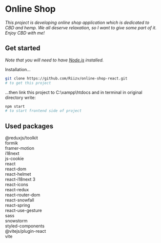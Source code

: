 # Online Shop

_This project is developing online shop application which is dedicated to CBD and hemp. We all deserve relaxation, so I want to give some part of it. Enjoy CBD with me!_

<!-- _Note that you will need to have [Docker](https://www.docker.com/) installed._ -->

## Get started

_Note that you will need to have [Node.js](https://nodejs.org) installed._

Installation...

```bash
git clone https://github.com/Riizv/online-shop-react.git
# to get this project
```

...then link this project to C:\xampp\htdocs and in terminal in original directory write:

```bash
npm start
# to start frontend side of project
```

## Used packages

 @reduxjs/toolkit \
    formik \
    framer-motion \
    i18next  \
    js-cookie \
    react  \
    react-dom  \
    react-helmet \
    react-i18next 3 \
    react-icons \
    react-redux \
    react-router-dom \
    react-snowfall \
    react-spring \
    react-use-gesture \
    sass  \
    snowstorm \
    styled-components \
    @vitejs/plugin-react \
    vite   